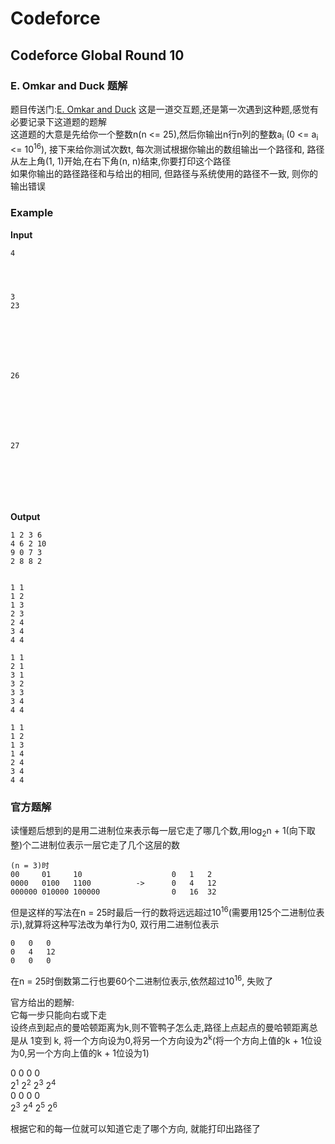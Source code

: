 # Codeforce
## Codeforce Global Round 10
### E. Omkar and Duck 题解
题目传送门:[E. Omkar and Duck](https://codeforces.com/contest/1392/problem/E)
这是一道交互题,还是第一次遇到这种题,感觉有必要记录下这道题的题解  
这道题的大意是先给你一个整数n(n <= 25),然后你输出n行n列的整数a<sub>i</sub> (0 <= a<sub>i</sub> <= 10<sup>16</sup>), 接下来给你测试次数t, 每次测试根据你输出的数组输出一个路径和, 路径从左上角(1, 1)开始,在右下角(n, n)结束,你要打印这个路径  
如果你输出的路径路径和与给出的相同, 但路径与系统使用的路径不一致, 则你的输出错误 
### Example
**Input**
```
4




3
23







26







27







```
**Output**
```
1 2 3 6
4 6 2 10
9 0 7 3
2 8 8 2


1 1
1 2
1 3
2 3
2 4
3 4
4 4

1 1
2 1
3 1
3 2
3 3
3 4
4 4

1 1
1 2
1 3
1 4
2 4
3 4
4 4
```
### 官方题解
读懂题后想到的是用二进制位来表示每一层它走了哪几个数,用log<sub>2</sub>n + 1(向下取整)个二进制位表示一层它走了几个这层的数
```
(n = 3)时
00     01     10                    0   1   2
0000   0100   1100          ->      0   4   12
000000 010000 100000                0   16  32
```
但是这样的写法在n = 25时最后一行的数将远远超过10<sup>16</sup>(需要用125个二进制位表示),就算将这种写法改为单行为0, 双行用二进制位表示   
```
0   0   0
0   4   12
0   0   0
```
在n = 25时倒数第二行也要60个二进制位表示,依然超过10<sup>16</sup>, 失败了  
 
官方给出的题解:  
它每一步只能向右或下走  
设终点到起点的曼哈顿距离为k,则不管鸭子怎么走,路径上点起点的曼哈顿距离总是从 1变到 k,
将一个方向设为0,将另一个方向设为2<sup>k</sup>(将一个方向上值的k + 1位设为0,另一个方向上值的k + 1位设为1)

0	0   0   0  
2<sup>1</sup>	2<sup>2</sup>	2<sup>3</sup>	2<sup>4</sup>  
0	0	0	0  
2<sup>3</sup>	2<sup>4</sup>	2<sup>5</sup>	2<sup>6</sup>  
  
根据它和的每一位就可以知道它走了哪个方向, 就能打印出路径了